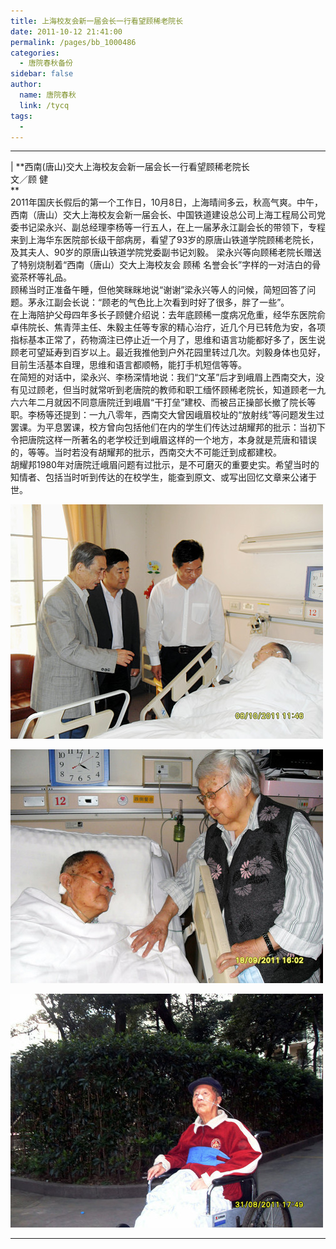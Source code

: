```yaml
---
title: 上海校友会新一届会长一行看望顾稀老院长
date: 2011-10-12 21:41:00
permalink: /pages/bb_1000486
categories: 
  - 唐院春秋备份
sidebar: false
author: 
  name: 唐院春秋
  link: /tycq
tags: 
  - 
---
```


* * *

  
|  **西南(唐山)交大上海校友会新一届会长一行看望顾稀老院长  
文／顾 健  
**  
2011年国庆长假后的第一个工作日，10月8日，上海晴间多云，秋高气爽。中午，西南（唐山）交大上海校友会新一届会长、中国铁道建设总公司上海工程局公司党委书记梁永兴、副总经理李杨等一行五人，在上一届茅永江副会长的带领下，专程来到上海华东医院部长级干部病房，看望了93岁的原唐山铁道学院顾稀老院长，及其夫人、90岁的原唐山铁道学院党委副书记刘毅。
梁永兴等向顾稀老院长赠送了特别烧制着“西南（唐山）交大上海校友会 顾稀 名誉会长”字样的一对洁白的骨瓷茶杯等礼品。  
顾稀当时正准备午睡，但他笑眯眯地说“谢谢”梁永兴等人的问候，简短回答了问题。茅永江副会长说：“顾老的气色比上次看到时好了很多，胖了一些”。  
在上海陪护父母四年多长子顾健介绍说：去年底顾稀一度病况危重，经华东医院俞卓伟院长、焦青萍主任、朱毅主任等专家的精心治疗，近几个月已转危为安，各项指标基本正常了，药物滴注已停止近一个月了，思维和语言功能都好多了，医生说顾老可望延寿到百岁以上。最近我推他到户外花园里转过几次。刘毅身体也见好，目前生活基本自理，思维和语言都顺畅，能打手机短信等等。  
在简短的对话中，梁永兴、李杨深情地说：我们“文革”后才到峨眉上西南交大，没有见过顾老，但当时就常听到老唐院的教师和职工缅怀顾稀老院长，知道顾老一九六六年二月就因不同意唐院迁到峨眉“干打垒”建校、而被吕正操部长撤了院长等职。李杨等还提到：一九八零年，西南交大曾因峨眉校址的“放射线”等问题发生过罢课。为平息罢课，校方曾向包括他们在内的学生们传达过胡耀邦的批示：当初下令把唐院这样一所著名的老学校迁到峨眉这样的一个地方，本身就是荒唐和错误的，等等。当时若没有胡耀邦的批示，西南交大不可能迁到成都建校。  
胡耀邦1980年对唐院迁峨眉问题有过批示，是不可磨灭的重要史实。希望当时的知情者、包括当时听到传达的在校学生，能查到原文、或写出回忆文章来公诸于世。  

![](/pic/img5.ph.126.net_T0rtdwC8DdAUILTST31Nqg==_55169095452295555.jpg)

![](/pic/img6.ph.126.net_n2tk3-nlxpD4CYbDn0HA0w==_96827392005472696.jpg)

![](/pic/img0.ph.126.net_BndJWBN19skJl8TuFVx_UQ==_2540874614784098450.jpg)  
  
---